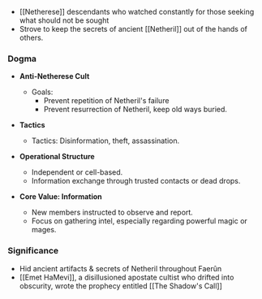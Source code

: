 - [[Netherese]] descendants who watched constantly for those seeking what should not be sought
- Strove to keep the secrets of ancient [[Netheril]] out of the hands of others.
### Dogma
- **Anti-Netherese Cult**
  - Goals: 
	  - Prevent repetition of Netheril's failure
	  - Prevent resurrection of Netheril, keep old ways buried.

- **Tactics**
  - Tactics: Disinformation, theft, assassination.

- **Operational Structure**
  - Independent or cell-based.
  - Information exchange through trusted contacts or dead drops.

- **Core Value: Information**
  - New members instructed to observe and report.
  - Focus on gathering intel, especially regarding powerful magic or mages.
### Significance
- Hid ancient artifacts & secrets of Netheril throughout Faerûn
- [[Emet HaMevi]], a disillusioned apostate cultist who drifted into obscurity, wrote the prophecy entitled [[The Shadow's Call]]